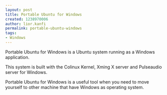 ```yaml
---
layout: post
title: Portable Ubuntu for Windows
created: 1238970006
author: lior.kanfi
permalink: portable-ubuntu-windows
tags:
- Windows
---
```

<p>Portable Ubuntu for Windows is a Ubuntu system running as a Windows application.</p>
<p>This system is built with the Colinux Kernel, Xming X server and Pulseaudio server for Windows.</p>
<p>Portable Ubuntu for Windows is a useful tool when you need to move yourself to other machine that have Windows as operating system.</p>
<div style="overflow: visible; position: relative;" class="jrcRounded"><canvas height="10" width="10" class="jrCorner jrcTL"></canvas><canvas height="10" width="10" class="jrCorner jrcTR"></canvas><canvas height="10" width="10" class="jrCorner jrcBL"></canvas><canvas height="10" width="10" class="jrCorner jrcBR"></canvas></div>

